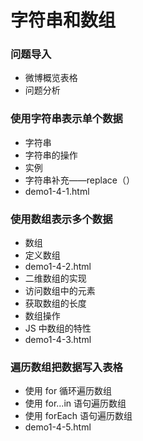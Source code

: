 # 字符串和数组

### 问题导入

- 微博概览表格
- 问题分析

### 使用字符串表示单个数据

- 字符串
- 字符串的操作
- 实例
- 字符串补充——replace（）
- demo1-4-1.html

### 使用数组表示多个数据

- 数组
- 定义数组
- demo1-4-2.html
- 二维数组的实现
- 访问数组中的元素
- 获取数组的长度
- 数组操作
- JS 中数组的特性
- demo1-4-3.html

### 遍历数组把数据写入表格

- 使用 for 循环遍历数组
- 使用 for...in 语句遍历数组
- 使用 forEach 语句遍历数组
- demo1-4-5.html
